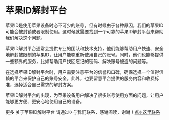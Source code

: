 # 苹果ID解封平台

苹果ID是使用苹果设备时必不可少的账号，但有时候由于各种原因，我们的苹果ID可能会被封锁或者限制使用。这时候就需要找到一个可靠的苹果ID解封平台来帮助我们解决这个问题。

苹果ID解封平台通常会提供专业的团队和技术支持，他们能够帮助用户快速、安全地解封被限制的苹果ID，让用户能够重新使用自己的账号。同时，他们也能够提供一些额外的服务，比如帮助用户找回忘记的密码、解决账号被盗的问题等。

在选择苹果ID解封平台时，用户需要注意平台的信誉和口碑，确保选择一个值得信赖的平台来保护自己的账号安全。此外，也要留意平台提供的服务内容和收费标准，选择适合自己需求的解封方案。

苹果ID解封平台的出现，为苹果设备用户解决了很多账号使用方面的问题，让用户能够更方便、更安心地使用自己的设备。

更多 关于苹果ID解封平台 请通过✈与我们联系，感谢阅读，谢谢！[点✈这里联系](https://d.k02.cc)